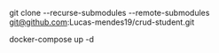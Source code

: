 git clone --recurse-submodules --remote-submodules git@github.com:Lucas-mendes19/crud-student.git

docker-compose up -d